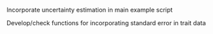 Incorporate uncertainty estimation in main example script

Develop/check functions for incorporating standard error in trait data
